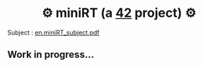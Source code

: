 # <div align="center">⚙️ miniRT (a [42](https://42perpignan.fr/) project) ⚙️</div>

Subject : <a href=asset/en.subject.pdf>en.miniRT_subject.pdf<a/>

## Work in progress...